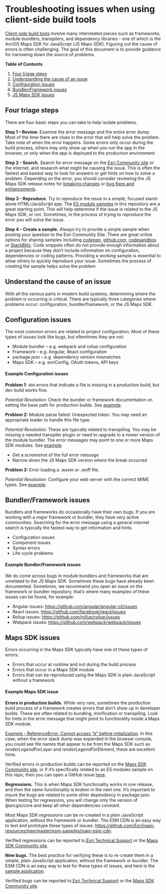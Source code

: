 # Troubleshooting issues when using client-side build tools

[Client-side build tools](https://developer.mozilla.org/en-US/docs/Learn/Tools_and_testing/Understanding_client-side_tools/Overview) involve many interrelated pieces such as frameworks, module bundlers, transpilers, and dependency libraries - one of which is the ArcGIS Maps SDK for JavaScript (JS Maps SDK). Figuring out the cause of errors is often challenging. The goal of this document is to provide guidance for narrowing down the source of problems.

**Table of Contents**
1.	[Four triage steps](#four-triage-steps)
2.	[Understanding the cause of an issue](#understand-the-cause-of-an-issue)
3.	[Configuration issues](#configuration-issues)
4.	[Bundler/Framework issues](#bundlerframework-issues)
5.	[JS Maps SDK issues](#maps-sdk-issues)

## Four triage steps

There are four basic steps you can take to help isolate problems.

**Step 1 – Review.** Examine the error message and the entire error dump. Most of the time there are clues in the error that will help solve the problem. Take note of when the error happens. Some errors only occur during the build process, others may only show up when you run the app in the browser, or only when the app is deployed to the production environment.

**Step 2 - Search.** Search for error message on the [Esri Community site](https://community.esri.com/t5/arcgis-maps-sdk-for-javascript/ct-p/arcgis-api-for-javascript) or the internet, and research what might be causing the issue. This is often the fastest and easiest way to look for answers or get hints on how to solve a problem. Depending on the error, you should consider reviewing the JS Maps SDK release notes for [breaking changes](https://developers.arcgis.com/javascript/latest/release-notes/#breaking-changes) or [bug fixes and enhancements](https://developers.arcgis.com/javascript/latest/release-notes/#bug-fixes-and-enhancements).

**Step 3 - Reproduce.** Try to reproduce the issue in a simple, focused stand-alone HTML/JavaScript app. The [ES module samples](./esm-samples/) in this repository are a great starting point. This will help determine if the issue is related to the JS Maps SDK, or not. Sometimes, in the process of trying to reproduce the error you will solve the issue.

**Step 4 – Create a sample.** Always try to provide a simple sample when posting your question to the Esri Community Site. There are great online options for sharing samples including [codepen](https://codepen.io/), [github.com](https://github.com/), [codesandbox](https://codesandbox.io/) or [StackBlitz](https://stackblitz.com/). Code snippets often do not provide enough information about a project because they don’t include information on configuration, dependencies or coding patterns. Providing a working sample is essential to allow others to quickly reproduce your issue. Sometimes the process of creating the sample helps solve the problem.

## Understand the cause of an issue

With all the various parts in modern build systems, determining where the problem is occurring is critical. There are typically three categories where problems occur: configuration, bundler/framework, or the JS Maps SDK.

## Configuration issues
The most common errors are related to project configuration. Most of these types of issues look like bugs, but oftentimes they are not:
*	Module bundler – e.g. webpack and rollup configuration
*	Framework – e.g. Angular, React configuration
*	package.json – e.g. dependency version mismatches
*	Maps SDK – e.g. esriConfig, OAuth tokens, API keys

#### Example Configuration issues

**Problem 1:** `404` errors that indicate a file is missing in a production build, but dev build works fine.

_Potential Resolution:_ Check the bundler or framework documentation on setting the base path for production builds. See [example](https://github.com/Esri/jsapi-resources/issues/436).  

**Problem 2:** Module parse failed: Unexpected token. You may need an appropriate loader to handle this file type. 

_Potential Resolution:_ These are typically related to transpiling. You may be missing a needed transpiler plugin or need to upgrade to a newer version of the module bundler. The error messages may point to one or more Maps SDK modules. See [example](https://github.com/Esri/jsapi-resources/issues/424).
*	Get a screenshot of the full error message
*	Narrow down the JS Maps SDK version where the break occurred

**Problem 3:** Error loading a .wasm or .woff file.

_Potential Resolution:_ Configure your web server with the correct MIME types. See [example](https://developers.arcgis.com/javascript/latest/install-and-set-up/#web-server-hosting-configuration).

## Bundler/Framework issues
Bundlers and frameworks do occasionally have their own bugs. If you are working with a major framework or bundler, they have very active communities. Searching for the error message using a general internet search is typically the fastest way to get information and hints.
* Configuration issues
* Component issues
* Syntax errors
* Life-cycle problems

#### Example Bundler/Framework issues

We do come across bugs in module bundlers and frameworks that are unrelated to the JS Maps SDK. Sometimes these bugs have already been documented. Sometimes, we recommend you open an issue on the framework or bundler repository, that’s where many examples of these issues can be found, for example:

*	Angular issues: https://github.com/angular/angular-cli/issues 
*	React issues: https://github.com/facebook/react/issues 
*	Rollup issues: https://github.com/rollup/rollup/issues 
*	Webpack issues: https://github.com/webpack/webpack/issues 

## Maps SDK issues
Errors occurring in the Maps SDK typically have one of these types of errors:
*	Errors that occur at runtime and not during the build process
*	Errors that occur in a Maps SDK module
*	Errors that can be reproduced using the Maps SDK in plain JavaScript without a framework

#### Example Maps SDK issue

**Errors in production builds.** While very rare, sometimes the production build process of a framework creates errors that don’t show up in developer builds. These are often related to bundling, minification or transpiling. Look for hints in the error message that might point to functionality inside a Maps SDK module.

[Example - ReferenceError: Cannot access “e” before initialization](https://github.com/Esri/jsapi-resources/issues/309). In this case, when the error stack dump was expanded in the browser console, you could see file names that appear to be from the Maps SDK such as _renderLegendForLayer_ and _renderLegendForElement_, these are excellent hints.

Verified errors in production builds can be reported on the [Maps SDK Community site](https://community.esri.com/t5/arcgis-javascript-maps-sdk-questions/bd-p/arcgis-api-for-javascript-questions), or if it’s specifically related to an ES modules sample on this repo, then you can open a GitHub issue [here](https://github.com/Esri/jsapi-resources/issues).

**Regressions.** This is when Maps SDK functionality works in one release, and then the same functionality is broken in the next one. It’s important to insure the bugs are related to some other dependency in package.json. When testing for regressions, you will change only the version of @arcgis/core and keep all other dependencies constant. 

Most Maps SDK regressions can be re-created in a plain JavaScript application, without the framework or bundler. The ESM CDN is an easy way to test and prototype these types of issues: https://github.com/Esri/jsapi-resources/tree/master/esm-samples/jsapi-esm-cdn. 

Verified regressions can be reported to[ Esri Technical Support](https://support.esri.com/en/contact-tech-support) or the [Maps SDK Community site](https://community.esri.com/t5/arcgis-javascript-maps-sdk-questions/bd-p/arcgis-api-for-javascript-questions).

**New bugs.** The best practice for verifying these is to re-create them in a simple, plain JavaScript application, without the framework or bundler. The ESM CDN is an easy way to test for these types of issues, and here is the [sample application](./esm-samples/jsapi-esm-cdn/). 

Verified bugs can be reported to[ Esri Technical Support](https://support.esri.com/en/contact-tech-support) or the [Maps SDK Community site](https://community.esri.com/t5/arcgis-javascript-maps-sdk-questions/bd-p/arcgis-api-for-javascript-questions).
